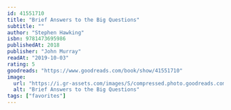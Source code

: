 ```yaml
---
id: 41551710
title: "Brief Answers to the Big Questions"
subtitle: ""
author: "Stephen Hawking"
isbn: 9781473695986
publishedAt: 2018
publisher: "John Murray"
readAt: "2019-10-03"
rating: 5
goodreads: "https://www.goodreads.com/book/show/41551710"
image:
  url: "https://i.gr-assets.com/images/S/compressed.photo.goodreads.com/books/1541816726l/41551710._SY475_.jpg"
  alt: "Brief Answers to the Big Questions"
tags: ["favorites"]
---
```

